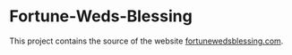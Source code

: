 # Fortune-Weds-Blessing
This project contains the source of the website [fortunewedsblessing.com](http://fortunewedsblessing.com).
